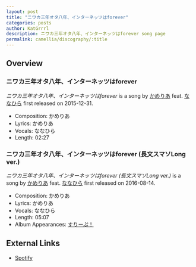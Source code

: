 ```yaml
---
layout: post
title: "ニワカ三年オタ八年、インターネッツはforever"
categories: posts
author: KatGrrrl
description: ニワカ三年オタ八年、インターネッツはforever song page
permalink: camellia/discography/:title
---
```


## Overview

### ニワカ三年オタ八年、インターネッツはforever

*ニワカ三年オタ八年、インターネッツはforever* is a song by [かめりあ](<{% link postsWiki/_posts/2023-12-10-camellia.md %}>) feat. [ななひら](#) first released on 2015-12-31.

* Composition: かめりあ
* Lyrics: かめりあ
* Vocals: ななひら
* Length: 02:27

### ニワカ三年オタ八年、インターネッツはforever (長文スマソLong ver.)

*ニワカ三年オタ八年、インターネッツはforever (長文スマソLong ver.)* is a song by [かめりあ](<{% link postsWiki/_posts/2023-12-10-camellia.md %}>) feat. [ななひら](#) first released on 2016-08-14.

* Composition: かめりあ
* Lyrics: かめりあ
* Vocals: ななひら
* Length: 05:07
* Album Appearances: [すりーぷ！](<{% link postsInclude/_posts/camellia/albums/Sleep/2023-12-18-Sleep.md %}>)

## External Links

* [Spotify](https://open.spotify.com/track/5UtX3XvDsqcogKlwPa3Kkq?si=54289c66e4d24c00)
